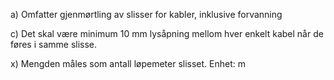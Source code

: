 a) Omfatter gjenmørtling av slisser for kabler, inklusive forvanning

c) Det skal være minimum 10 mm lysåpning mellom hver enkelt kabel når de føres i samme slisse.

x) Mengden måles som antall løpemeter slisset. Enhet: m

